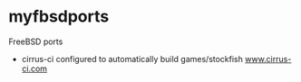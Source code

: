 # myfbsdports
FreeBSD ports

* cirrus-ci configured to automatically build games/stockfish
www.cirrus-ci.com

